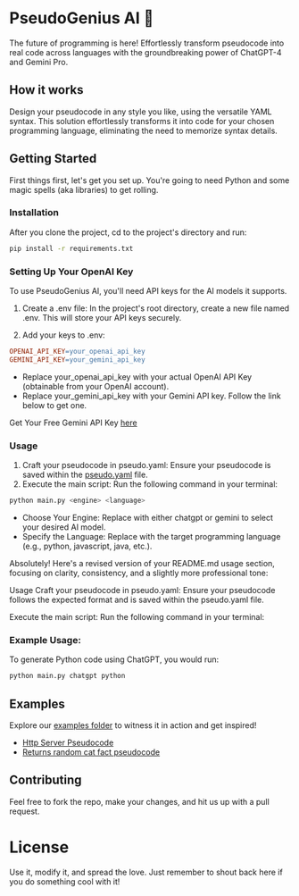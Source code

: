 # PseudoGenius AI 🚀

The future of programming is here! Effortlessly transform pseudocode into real code across languages with the groundbreaking power of ChatGPT-4 and Gemini Pro.

## How it works

Design your pseudocode in any style you like, using the versatile YAML syntax. This solution effortlessly transforms it into code for your chosen programming language, eliminating the need to memorize syntax details.

## Getting Started

First things first, let's get you set up. You're going to need Python and some magic spells (aka libraries) to get rolling.

### Installation

After you clone the project, cd to the project's directory and run:

```bash
pip install -r requirements.txt
```

### Setting Up Your OpenAI Key
To use PseudoGenius AI, you'll need API keys for the AI models it supports.

1. Create a .env file: In the project's root directory, create a new file named .env. This will store your API keys securely.

2. Add your keys to .env:

```makefile
OPENAI_API_KEY=your_openai_api_key
GEMINI_API_KEY=your_gemini_api_key
```
- Replace your_openai_api_key with your actual OpenAI API Key (obtainable from your OpenAI account).
- Replace your_gemini_api_key with your Gemini API key. Follow the link below to get one.

Get Your Free Gemini API Key [here](https://aistudio.google.com/app/apikey)

### Usage
1. Craft your pseudocode in pseudo.yaml: Ensure your pseudocode is saved within the [pseudo.yaml](/pseudo.yaml) file.
2. Execute the main script: Run the following command in your terminal:

```bash
python main.py <engine> <language>
```
- Choose Your Engine: Replace <engine> with either chatgpt or gemini to select your desired AI model.
- Specify the Language: Replace <language> with the target programming language (e.g., python, javascript, java, etc.).


Absolutely! Here's a revised version of your README.md usage section, focusing on clarity, consistency, and a slightly more professional tone:

Usage
Craft your pseudocode in pseudo.yaml: Ensure your pseudocode follows the expected format and is saved within the pseudo.yaml file.

Execute the main script: Run the following command in your terminal:

### Example Usage:

To generate Python code using ChatGPT, you would run:

```bash
python main.py chatgpt python
```

## Examples

Explore our [examples folder](examples/) to witness it in action and get inspired!

- [Http Server Pseudocode](/examples/httpServer/pseudo.yaml)
- [Returns random cat fact pseudocode](/examples/catFactFetcher/pseudo.yaml)

## Contributing

Feel free to fork the repo, make your changes, and hit us up with a pull request.

# License

Use it, modify it, and spread the love. Just remember to shout back here if you do something cool with it!

